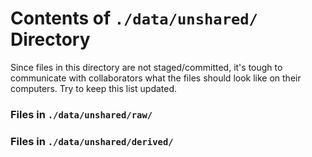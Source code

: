 Contents of `./data/unshared/` Directory
=========
Since files in this directory are not staged/committed, it's tough to communicate with collaborators what the files should look like on their computers.  Try to keep this list updated.

### Files in `./data/unshared/raw/`


### Files in `./data/unshared/derived/`


